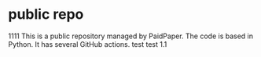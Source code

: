 # public repo
1111
This is a public repository managed by PaidPaper. The code is based in Python. It has several GitHub actions.
test
test 1.1
